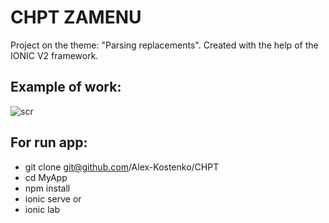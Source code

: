 # CHPT ZAMENU
Project on the theme: "Parsing replacements". Created with the help of the IONIC V2 framework.

## Example of work:
![scr](https://cloud.githubusercontent.com/assets/28589064/25900573/8f0ee260-359c-11e7-8357-b2a7adcef016.PNG)

## For run app:
* git clone git@github.com/Alex-Kostenko/CHPT
* cd MyApp
* npm install
*  ionic serve
or
* ionic lab
